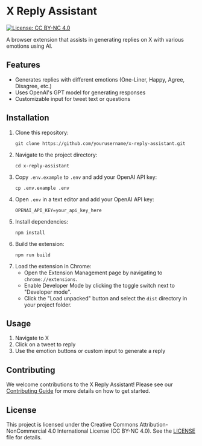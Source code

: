 # X Reply Assistant

[![License: CC BY-NC 4.0](https://img.shields.io/badge/License-CC%20BY--NC%204.0-lightgrey.svg)](https://creativecommons.org/licenses/by-nc/4.0/)

A browser extension that assists in generating replies on X with various emotions using AI.

## Features

- Generates replies with different emotions (One-Liner, Happy, Agree, Disagree, etc.)
- Uses OpenAI's GPT model for generating responses
- Customizable input for tweet text or questions

## Installation

1. Clone this repository:
   ```
   git clone https://github.com/yourusername/x-reply-assistant.git
   ```
2. Navigate to the project directory:
   ```
   cd x-reply-assistant
   ```
3. Copy `.env.example` to `.env` and add your OpenAI API key:
   ```
   cp .env.example .env
   ```
4. Open `.env` in a text editor and add your OpenAI API key:
   ```
   OPENAI_API_KEY=your_api_key_here
   ```
5. Install dependencies:
   ```
   npm install
   ```
6. Build the extension:
   ```
   npm run build
   ```
7. Load the extension in Chrome:
   - Open the Extension Management page by navigating to `chrome://extensions`.
   - Enable Developer Mode by clicking the toggle switch next to "Developer mode".
   - Click the "Load unpacked" button and select the `dist` directory in your project folder.

## Usage

1. Navigate to X
2. Click on a tweet to reply
3. Use the emotion buttons or custom input to generate a reply

## Contributing

We welcome contributions to the X Reply Assistant! Please see our [Contributing Guide](CONTRIBUTING.md) for more details on how to get started.

## License

This project is licensed under the Creative Commons Attribution-NonCommercial 4.0 International License (CC BY-NC 4.0). See the [LICENSE](LICENSE) file for details.
